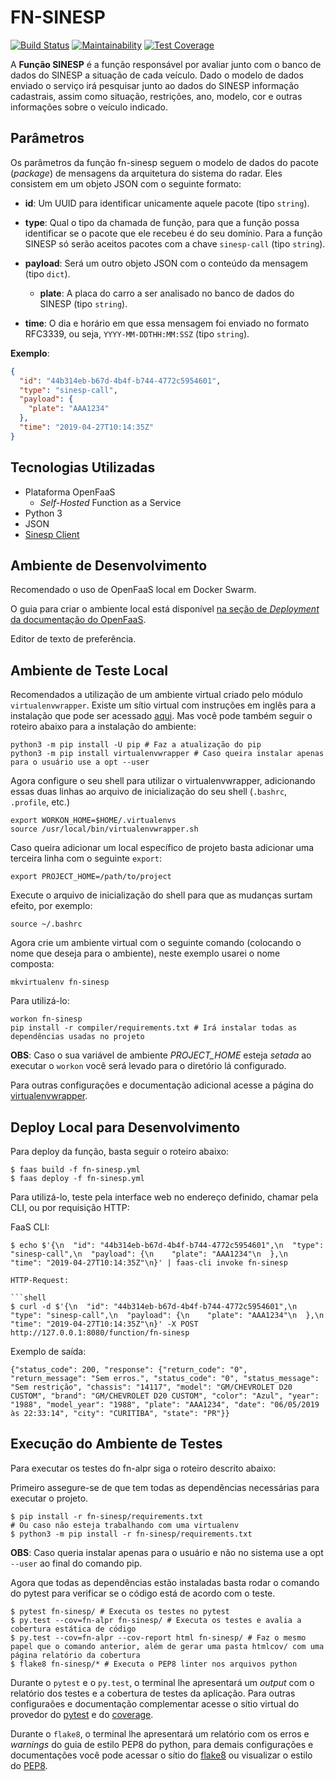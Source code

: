 # FN-SINESP

[![Build Status](https://travis-ci.org/radar-pi/fn-sinesp.svg?branch=develop)](https://travis-ci.org/radar-pi/fn-sinesp)
[![Maintainability](https://api.codeclimate.com/v1/badges/4616194d10b706ff4bf8/maintainability)](https://codeclimate.com/github/radar-pi/fn-sinesp/maintainability)
[![Test Coverage](https://api.codeclimate.com/v1/badges/4616194d10b706ff4bf8/test_coverage)](https://codeclimate.com/github/radar-pi/fn-sinesp/test_coverage)

A **Função SINESP** é a função responsável por avaliar junto com o banco de dados do SINESP a situação de cada veículo. Dado o modelo de dados enviado o serviço irá pesquisar junto ao dados do SINESP informação cadastrais, assim como situação, restrições, ano, modelo, cor e outras informações sobre o veículo indicado.

## Parâmetros

Os parâmetros da função fn-sinesp seguem o modelo de dados do pacote (_package_) de mensagens da arquitetura do sistema do radar. Eles consistem em um objeto JSON com o seguinte formato:

- **id**: Um UUID para identificar unicamente aquele pacote (tipo `string`).

- **type**: Qual o tipo da chamada de função, para que a função possa identificar se o pacote que ele recebeu é do seu domínio. Para a função SINESP só serão aceitos pacotes com a chave `sinesp-call` (tipo `string`).

- **payload**: Será um outro objeto JSON com o conteúdo da mensagem (tipo `dict`).

    - **plate**: A placa do carro a ser analisado no banco de dados do SINESP (tipo `string`).

- **time**: O dia e horário em que essa mensagem foi enviado no formato RFC3339, ou seja, `YYYY-MM-DDTHH:MM:SSZ` (tipo `string`).

__Exemplo__:

```json
{
  "id": "44b314eb-b67d-4b4f-b744-4772c5954601",
  "type": "sinesp-call",
  "payload": {
    "plate": "AAA1234"
  },
  "time": "2019-04-27T10:14:35Z"
}
```

## Tecnologias Utilizadas

- Plataforma OpenFaaS
    - _Self-Hosted_ Function as a Service
- Python 3
- JSON
- [Sinesp Client](https://github.com/victor-torres/sinesp-client)

## Ambiente de Desenvolvimento

Recomendado o uso de OpenFaaS local em Docker Swarm.

O guia para criar o ambiente local está disponível [na seção de _Deployment_ da documentação do OpenFaaS](http://docs.openfaas.com/deployment/docker-swarm/).

Editor de texto de preferência.

## Ambiente de Teste Local

Recomendados a utilização de um ambiente virtual criado pelo módulo `virtualenvwrapper`.
Existe um sítio virtual com instruções em inglês para a instalação que pode ser acessado [aqui](https://virtualenvwrapper.readthedocs.io/en/latest/install.html). Mas você pode também seguir o roteiro abaixo para a instalação do ambiente:

```shell
python3 -m pip install -U pip # Faz a atualização do pip
python3 -m pip install virtualenvwrapper # Caso queira instalar apenas para o usuário use a opt --user
```

Agora configure o seu shell para utilizar o virtualenvwrapper, adicionando essas duas linhas ao arquivo de inicialização do seu shell (`.bashrc`, `.profile`, etc.)

```shell
export WORKON_HOME=$HOME/.virtualenvs
source /usr/local/bin/virtualenvwrapper.sh
```

Caso queira adicionar um local específico de projeto basta adicionar uma terceira linha com o seguinte `export`:

```shell
export PROJECT_HOME=/path/to/project
```

Execute o arquivo de inicialização do shell para que as mudanças surtam efeito, por exemplo:

```shell
source ~/.bashrc
```

Agora crie um ambiente virtual com o seguinte comando (colocando o nome que deseja para o ambiente), neste exemplo usarei o nome composta:

```shell
mkvirtualenv fn-sinesp
```

Para utilizá-lo:

```shell
workon fn-sinesp
pip install -r compiler/requirements.txt # Irá instalar todas as dependências usadas no projeto
```

**OBS**: Caso o sua variável de ambiente *PROJECT_HOME* esteja _setada_ ao executar o `workon` você será levado para o diretório lá configurado.

Para outras configurações e documentação adicional acesse a página do [virtualenvwrapper](https://virtualenvwrapper.readthedocs.io/en/latest/).

## Deploy Local para Desenvolvimento

Para deploy da função, basta seguir o roteiro abaixo:

```shell
$ faas build -f fn-sinesp.yml
$ faas deploy -f fn-sinesp.yml
```

Para utilizá-lo, teste pela interface web no endereço definido, chamar pela CLI, ou por requisição HTTP:

FaaS CLI:

```shell
$ echo $'{\n  "id": "44b314eb-b67d-4b4f-b744-4772c5954601",\n  "type": "sinesp-call",\n  "payload": {\n    "plate": "AAA1234"\n  },\n  "time": "2019-04-27T10:14:35Z"\n}' | faas-cli invoke fn-sinesp

HTTP-Request:

```shell
$ curl -d $'{\n  "id": "44b314eb-b67d-4b4f-b744-4772c5954601",\n  "type": "sinesp-call",\n  "payload": {\n    "plate": "AAA1234"\n  },\n  "time": "2019-04-27T10:14:35Z"\n}' -X POST http://127.0.0.1:8080/function/fn-sinesp
```

Exemplo de saída:

```shell
{"status_code": 200, "response": {"return_code": "0", "return_message": "Sem erros.", "status_code": "0", "status_message": "Sem restrição", "chassis": "14117", "model": "GM/CHEVROLET D20 CUSTOM", "brand": "GM/CHEVROLET D20 CUSTOM", "color": "Azul", "year": "1988", "model_year": "1988", "plate": "AAA1234", "date": "06/05/2019 às 22:33:14", "city": "CURITIBA", "state": "PR"}}
```

## Execução do Ambiente de Testes

Para executar os testes do fn-alpr siga o roteiro descrito abaixo:

Primeiro assegure-se de que tem todas as dependências necessárias para executar o projeto.

```shell
$ pip install -r fn-sinesp/requirements.txt
# Ou caso não esteja trabalhando com uma virtualenv
$ python3 -m pip install -r fn-sinesp/requirements.txt
```

**OBS**: Caso queria instalar apenas para o usuário e não no sistema use a opt `--user` ao final do comando pip.

Agora que todas as dependências estão instaladas basta rodar o comando do pytest para verificar se o código está de acordo com o teste.

```shell
$ pytest fn-sinesp/ # Executa os testes no pytest
$ py.test --cov=fn-alpr fn-sinesp/ # Executa os testes e avalia a cobertura estática de código
$ py.test --cov=fn-alpr --cov-report html fn-sinesp/ # Faz o mesmo papel que o comando anterior, além de gerar uma pasta htmlcov/ com uma página relatório da cobertura
$ flake8 fn-sinesp/* # Executa o PEP8 linter nos arquivos python
```

Durante o `pytest` e o `py.test`, o terminal lhe apresentará um _output_ com o relatório dos testes e a cobertura de testes da aplicação. Para outras configuraões e documentação complementar acesse o sítio virtual do provedor do [pytest](https://docs.pytest.org/en/latest/) e do [coverage](https://pytest-cov.readthedocs.io/en/latest/).

Durante o `flake8`, o terminal lhe apresentará um relatório com os erros e _warnings_ do guia de estilo PEP8 do python, para demais configurações e documentações você pode acessar o sítio do [flake8](http://flake8.pycqa.org/en/latest/index.html) ou visualizar o estilo do [PEP8](https://www.python.org/dev/peps/pep-0008/).